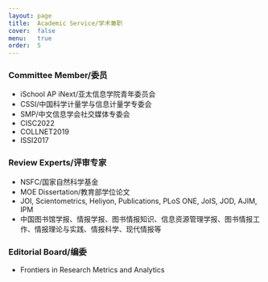 ```yaml
---
layout: page
title:  Academic Service/学术兼职
cover:  false
menu:   true
order:  5
---
```


### Committee Member/委员
* iSchool AP iNext/亚太信息学院青年委员会
* CSSI/中国科学计量学与信息计量学专委会
* SMP/中文信息学会社交媒体专委会
* CISC2022
* COLLNET2019
* ISSI2017

### Review Experts/评审专家
* NSFC/国家自然科学基金
* MOE Dissertation/教育部学位论文
* JOI, Scientometrics, Heliyon, Publications, PLoS ONE, JoIS, JOD, AJIM, IPM
* 中国图书馆学报、情报学报、图书情报知识、信息资源管理学报、图书情报工作、情报理论与实践、情报科学、现代情报等

### Editorial Board/编委
* Frontiers in Research Metrics and Analytics




